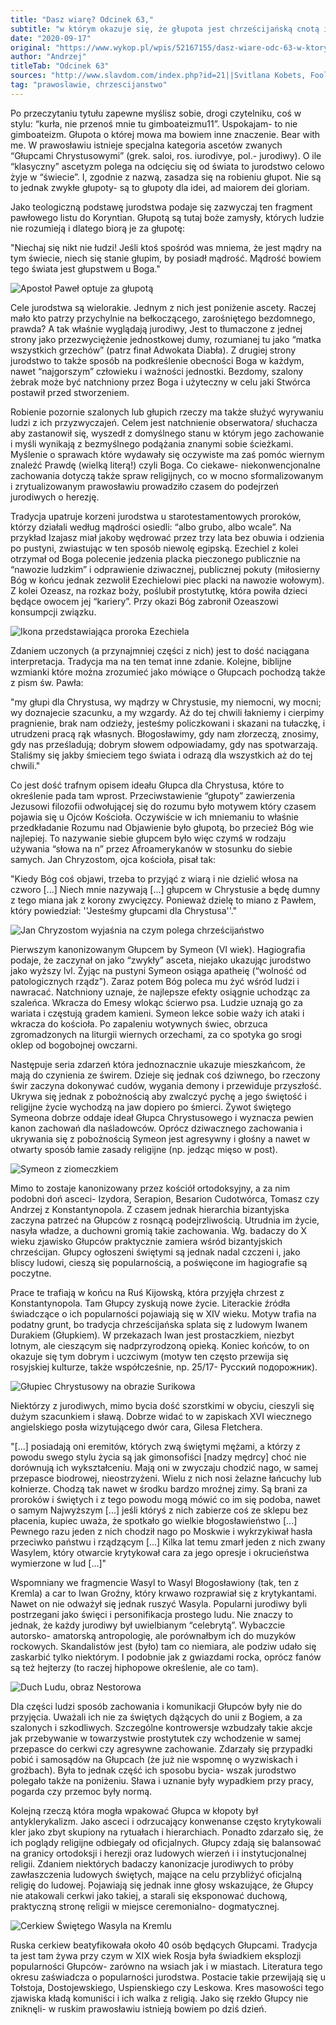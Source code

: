 ```yaml
---
title: "Dasz wiarę? Odcinek 63,"
subtitle: "w którym okazuje się, że głupota jest chrześcijańską cnotą i prowadzi do świętości."
date: "2020-09-17"
original: "https://www.wykop.pl/wpis/52167155/dasz-wiare-odc-63-w-ktorym-okazuje-sie-ze-glupota-/"
author: "Andrzej"
titleTab: "Odcinek 63"
sources: "http://www.slavdom.com/index.php?id=21||Svitlana Kobets, Foolishness in Christ: East vs. West   https://web.archive.org/web/20080204220422/http://stnicholas-billings.org/Saints/HolyFools/holyfools.htm||Hooly Fools for Christ   Lasser Justin M., ''Holy Fools'' w: The Encyclopedia of Eastern Orthodox Christianity"
tag: "prawoslawie, chrzescijanstwo"
---
```


Po przeczytaniu tytułu zapewne myślisz sobie, drogi czytelniku, coś w stylu: “kurła, nie przenoś mnie tu
gimboateizmu11”. Uspokajam- to nie gimboateizm. Głupota o której mowa ma bowiem inne znaczenie. Bear with me. W prawosławiu istnieje specjalna kategoria ascetów zwanych “Głupcami Chrystusowymi” (grek. saloi, ros. iurodivye, pol.- jurodiwy). O ile “klasyczny” ascetyzm polega na odcięciu się od świata to jurodstwo celowo żyje w “świecie”. I, zgodnie z nazwą, zasadza się na robieniu głupot. Nie są to jednak zwykłe głupoty- są to głupoty dla idei, ad maiorem dei gloriam.

Jako teologiczną podstawę jurodstwa podaje się zazwyczaj ten fragment pawłowego listu do Koryntian. Głupotą są tutaj boże zamysły, których ludzie nie rozumieją i dlatego biorą je za głupotę:

"Niechaj się nikt nie łudzi! Jeśli ktoś spośród was mniema, że jest mądry na tym świecie, niech się stanie głupim, by posiadł mądrość. Mądrość bowiem tego świata jest głupstwem u Boga."

![Apostoł Paweł optuje za głupotą](../images/odc63/apostlePaul.jpg "Apostoł Paweł optuje za głupotą.")

Cele jurodstwa są wielorakie. Jednym z nich jest poniżenie ascety. Raczej mało kto patrzy przychylnie na bełkoczącego, zarośniętego bezdomnego, prawda? A tak właśnie wyglądają jurodiwy, Jest to tłumaczone z jednej strony jako przezwyciężenie jednostkowej dumy, rozumianej tu jako “matka wszystkich grzechów” (patrz finał Adwokata Diabła). Z drugiej strony jurodstwo to także sposób na podkreślenie obecności Boga w każdym, nawet “najgorszym” człowieku i ważności jednostki. Bezdomy, szalony żebrak może być natchniony przez Boga i użyteczny w celu jaki Stwórca postawił przed stworzeniem.

Robienie pozornie szalonych lub głupich rzeczy ma także służyć wyrywaniu ludzi z ich przyzwyczajeń. Celem jest natchnienie obserwatora/ słuchacza aby zastanowił się, wyszedł z domyślnego stanu w którym jego zachowanie i myśli wynikają z bezmyślnego podążania znanymi sobie ścieżkami. Myślenie o sprawach które wydawały się oczywiste ma zaś pomóc wiernym znaleźć Prawdę (wielką literą!) czyli Boga. Co ciekawe- niekonwencjonalne zachowania dotyczą także spraw religijnych, co w mocno sformalizowanym i zrytualizowanym prawosławiu prowadziło czasem do podejrzeń jurodiwych o herezję.

Tradycja upatruje korzeni jurodstwa u starotestamentowych proroków, którzy działali według mądrości osiedli: “albo grubo, albo wcale”. Na przykład Izajasz miał jakoby wędrować przez trzy lata bez obuwia i odzienia po pustyni, zwiastując w ten sposób niewolę egipską. Ezechiel z kolei otrzymał od Boga polecenie jedzenia placka pieczonego publicznie na “nawozie ludzkim” i odprawienie dziwacznej, publicznej pokuty (miłosierny Bóg w końcu jednak zezwolił Ezechielowi piec placki na nawozie wołowym). Z kolei Ozeasz, na rozkaz boży, poślubił prostytutkę, która powiła dzieci będące owocem jej “kariery”. Przy okazi Bóg zabronił Ozeaszowi konsumpcji związku.

![Ikona przedstawiająca proroka Ezechiela](../images/odc63/ezekielIcon.jpg "Ikona przedstawiająca proroka Ezechiela.")

Zdaniem uczonych (a przynajmniej części z nich) jest to dość naciągana interpretacja. Tradycja ma na ten temat inne zdanie. Kolejne, biblijne wzmianki które można zrozumieć jako mówiące o Głupcach pochodzą także z pism św. Pawła:

"my głupi dla Chrystusa, wy mądrzy w Chrystusie, my niemocni, wy mocni; wy doznajecie szacunku, a my wzgardy. Aż do tej chwili łakniemy i cierpimy pragnienie, brak nam odzieży, jesteśmy policzkowani i skazani na tułaczkę, i utrudzeni pracą rąk własnych. Błogosławimy, gdy nam złorzeczą, znosimy, gdy nas prześladują; dobrym słowem odpowiadamy, gdy nas spotwarzają. Staliśmy się jakby śmieciem tego świata i odrazą dla wszystkich aż do tej chwili."

Co jest dość trafnym opisem ideału Głupca dla Chrystusa, które to określenie pada tam wprost. Przeciwstawienie “głupoty” zawierzenia Jezusowi filozofii odwołującej się do rozumu było motywem który czasem pojawia się u Ojców Kościoła. Oczywiście w ich mniemaniu to właśnie przedkładanie Rozumu nad Objawienie było głupotą, bo przecież Bóg wie najlepiej. To nazywanie siebie głupcem było więc czymś w rodzaju używania “słowa na n” przez Afroamerykanów w stosunku do siebie samych. Jan Chryzostom, ojca kościoła, pisał tak:

"Kiedy Bóg coś objawi, trzeba to przyjąć z wiarą i nie dzielić włosa na czworo [...] Niech mnie nazywają [...] głupcem w Chrystusie a będę dumny z tego miana jak z korony zwycięzcy. Ponieważ dzielę to miano z Pawłem, który powiedział: ''Jesteśmy głupcami dla Chrystusa''."

![Jan Chryzostom wyjaśnia na czym polega chrześcijaństwo](../images/odc63/johnChrysostom.jpg "Jan Chryzostom wyjaśnia na czym polega chrześcijaństwo.")

Pierwszym kanonizowanym Głupcem by Symeon (VI wiek). Hagiografia podaje, że zaczynał on jako “zwykły” asceta, niejako ukazując jurodstwo jako wyższy lvl. Żyjąc na pustyni Symeon osiąga apatheię (“wolność od patologicznych rządz”). Zaraz potem Bóg poleca mu żyć wśród ludzi i nawracać. Natchniony uznaje, że najlepsze efekty osiągnie uchodząc za szaleńca. Wkracza do Emesy wlokąc ścierwo psa. Ludzie uznają go za wariata i częstują gradem kamieni. Symeon lekce sobie waży ich ataki i wkracza do kościoła. Po zapaleniu wotywnych świec, obrzuca zgromadzonych na liturgii wiernych orzechami, za co spotyka go srogi oklep od bogobojnej owczarni.

Następuje seria zdarzeń która jednoznacznie ukazuje mieszkańcom, że mają do czynienia ze świrem. Dzieje się jednak coś dziwnego, bo rzeczony świr zaczyna dokonywać cudów, wygania demony i przewiduje przyszłość. Ukrywa się jednak z pobożnością aby zwalczyć pychę a jego świętość i religijne życie wychodzą na jaw dopiero po śmierci. Żywot świętego Symeona dobrze oddaje ideał Głupca Chrystusowego i wyznacza pewien kanon zachowań dla naśladowców. Oprócz dziwacznego zachowania i ukrywania się z pobożnością Symeon jest agresywny i głośny a nawet w otwarty sposób łamie zasady religijne (np. jedząc mięso w post).

![Symeon z ziomeczkiem](../images/odc63/symeonJohn.jpg "Symeon z ziomeczkiem.")

Mimo to zostaje kanonizowany przez kościół ortodoksyjny, a za nim podobni doń asceci- Izydora, Serapion, Besarion Cudotwórca, Tomasz czy Andrzej z Konstantynopola. Z czasem jednak hierarchia bizantyjska zaczyna patrzeć na Głupców z rosnącą podejrzliwością. Utrudnia im życie, nasyła władze, a duchowni gromią takie zachowania. Wg. badaczy do X wieku zjawisko Głupców praktycznie zamiera wśród bizantyjskich chrześcijan. Głupcy ogłoszeni świętymi są jednak nadal czczeni i, jako bliscy ludowi, cieszą się popularnością, a poświęcone im hagiografie są poczytne.

Prace te trafiają w końcu na Ruś Kijowską, która przyjęła chrzest z Konstantynopola. Tam Głupcy zyskują nowe życie. Literackie źródła świadczące o ich popularności pojawiają się w XIV wieku. Motyw trafia na podatny grunt, bo tradycja chrześcijańska splata się z ludowym Iwanem Durakiem (Głupkiem). W przekazach Iwan jest prostaczkiem, niezbyt lotnym, ale cieszącym się nadprzyrodzoną opieką. Koniec końców, to on okazuje się tym dobrym i uczciwym (motyw ten często przewija się rosyjskiej kulturze, także współcześnie, np. 25/17- Русский подорожник).

![Głupiec Chrystusowy na obrazie Surikowa](../images/odc63/surikow.jpg "Głupiec Chrystusowy na obrazie Surikowa.")

Niektórzy z jurodiwych, mimo bycia dość szorstkimi w obyciu, cieszyli się dużym szacunkiem i sławą. Dobrze widać to w zapiskach XVI wiecznego angielskiego posła wizytującego dwór cara, Gilesa Fletchera.

"[...] posiadają oni eremitów, których zwą świętymi mężami, a którzy z powodu swego stylu życia są jak gimonsofiści [nadzy mędrcy] choć nie dorównują ich wykształceniu. Mają oni w zwyczaju chodzić nago, w samej przepasce biodrowej, nieostrzyżeni. Wielu z nich nosi żelazne łańcuchy lub kołnierze. Chodzą tak nawet w środku bardzo mroźnej zimy. Są brani za proroków i świętych i z tego powodu mogą mówić co im się podoba, nawet o samym Najwyższym [...] jeśli któryś z nich zabierze coś ze sklepu bez płacenia, kupiec uważa, że spotkało go wielkie błogosławieństwo [...] Pewnego razu jeden z nich chodził nago po Moskwie i wykrzykiwał hasła przeciwko państwu i rządzącym [...] Kilka lat temu zmarł jeden z nich zwany Wasylem, który otwarcie krytykował cara za jego opresje i okrucieństwa wymierzone w lud [...]"

Wspomniany we fragmencie Wasyl to Wasyl Błogosławiony (tak, ten z Kremla) a car to Iwan Groźny, który krwawo rozprawiał się z krytykantami. Nawet on nie odważył się jednak ruszyć Wasyla. Popularni jurodiwy byli postrzegani jako święci i personifikacja prostego ludu. Nie znaczy to jednak, że każdy jurodiwy był uwielbianym “celebrytą”. Wybaczcie autorsko- amatorską antropologię, ale porównałbym ich do muzyków rockowych. Skandalistów jest (było) tam co niemiara, ale podziw udało się zaskarbić tylko niektórym. I podobnie jak z gwiazdami rocka, oprócz fanów są też hejterzy (to raczej hiphopowe określenie, ale co tam).

![Duch Ludu, obraz Nestorowa](../images/odc63/peopleSpirit.jpg "Duch Ludu, obraz Nestorowa.")

Dla części ludzi sposób zachowania i komunikacji Głupców były nie do przyjęcia. Uważali ich nie za świętych dążących do unii z Bogiem, a za szalonych i szkodliwych. Szczególne kontrowersje wzbudzały takie akcje jak przebywanie w towarzystwie prostytutek czy wchodzenie w samej przepasce do cerkwi czy agresywne zachowanie. Zdarzały się przypadki pobić i samosądów na Głupcach (że już nie wspomnę o wyzwiskach i groźbach). Była to jednak część ich sposobu bycia- wszak jurodstwo polegało także na poniżeniu. Sława i uznanie były wypadkiem przy pracy, pogarda czy przemoc były normą.

Kolejną rzeczą która mogła wpakować Głupca w kłopoty był antyklerykalizm. Jako asceci i odrzucający konwenanse często krytykowali kler jako zbyt skupiony na rytuałach i hierarchiach. Ponadto zdarzało się, że ich poglądy religijne odbiegały od oficjalnych. Głupcy zdają się balansować na granicy ortodoksji i herezji oraz ludowych wierzeń i i instytucjonalnej religii. Zdaniem niektórych badaczy kanonizacje jurodiwych to próby zawłaszczenia ludowych świętych, mające na celu przybliżyć oficjalną religię do ludowej. Pojawiają się jednak inne głosy wskazujące, że Głupcy nie atakowali cerkwi jako takiej, a starali się eksponować duchową, praktyczną stronę religii w miejsce ceremonialno- dogmatycznej.

![Cerkiew Świętego Wasyla na Kremlu](../images/odc63/vasilChurch.jpg "Cerkiew Świętego Wasyla na Kremlu.")

Ruska cerkiew beatyfikowała około 40 osób będących Głupcami. Tradycja ta jest tam żywa przy czym w XIX wiek Rosja była świadkiem eksplozji popularności Głupców- zarówno na wsiach jak i w miastach. Literatura tego okresu zaświadcza o popularności jurodstwa. Postacie takie przewijają się u Tołstoja, Dostojewskiego, Uspienskiego czy Leskowa. Kres masowości tego zjawiska kładą komuniści i ich walka z religią. Jako się rzekło Głupcy nie zniknęli- w ruskim prawosławiu istnieją bowiem po dziś dzień.
